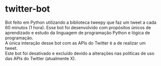 # twitter-bot

Bot feito em Python utilizando a biblioteca tweepy que faz um tweet a cada 60 minutos (1 hora). Esse bot foi desenvolvido com propósitos únicos de aprendizado e estudo da linguagem de programação Python e lógica de programação. <br> A única interação desse bot com as APIs do Twitter é a de realizar um tweet. <br> Este bot foi desativado e excluído devido a alterações nas políticas de uso das APIs do Twitter (atualmente X).
